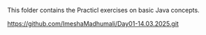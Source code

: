 This folder contains the Practicl exercises on basic Java concepts.


https://github.com/ImeshaMadhumali/Day01-14.03.2025.git